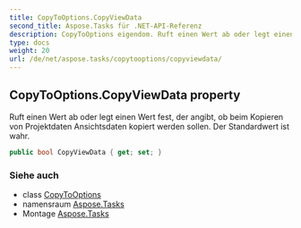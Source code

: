```yaml
---
title: CopyToOptions.CopyViewData
second_title: Aspose.Tasks für .NET-API-Referenz
description: CopyToOptions eigendom. Ruft einen Wert ab oder legt einen Wert fest der angibt ob beim Kopieren von Projektdaten Ansichtsdaten kopiert werden sollen. Der Standardwert ist wahr.
type: docs
weight: 20
url: /de/net/aspose.tasks/copytooptions/copyviewdata/
---
```

## CopyToOptions.CopyViewData property

Ruft einen Wert ab oder legt einen Wert fest, der angibt, ob beim Kopieren von Projektdaten Ansichtsdaten kopiert werden sollen. Der Standardwert ist wahr.

```csharp
public bool CopyViewData { get; set; }
```

### Siehe auch

* class [CopyToOptions](../)
* namensraum [Aspose.Tasks](../../copytooptions/)
* Montage [Aspose.Tasks](../../../)


